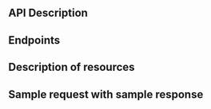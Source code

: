 ## API Description

## Endpoints

## Description of resources

## Sample request with sample response